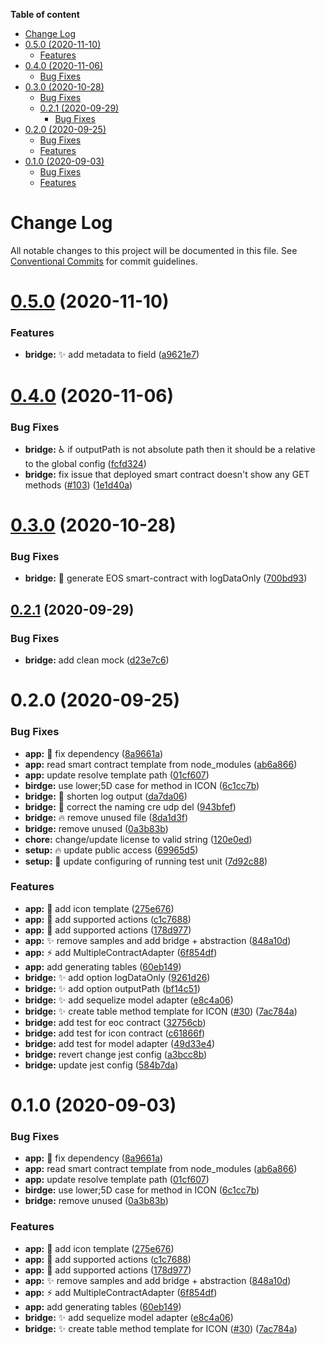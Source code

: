 <!-- START doctoc generated TOC please keep comment here to allow auto update -->
<!-- DON'T EDIT THIS SECTION, INSTEAD RE-RUN doctoc TO UPDATE -->

**Table of content**

- [Change Log](#change-log)
- [0.5.0 (2020-11-10)](#050-2020-11-10)
  - [Features](#features)
- [0.4.0 (2020-11-06)](#040-2020-11-06)
  - [Bug Fixes](#bug-fixes)
- [0.3.0 (2020-10-28)](#030-2020-10-28)
  - [Bug Fixes](#bug-fixes-1)
  - [0.2.1 (2020-09-29)](#021-2020-09-29)
    - [Bug Fixes](#bug-fixes-2)
- [0.2.0 (2020-09-25)](#020-2020-09-25)
  - [Bug Fixes](#bug-fixes-3)
  - [Features](#features-1)
- [0.1.0 (2020-09-03)](#010-2020-09-03)
  - [Bug Fixes](#bug-fixes-4)
  - [Features](#features-2)

<!-- END doctoc generated TOC please keep comment here to allow auto update -->

# Change Log

All notable changes to this project will be documented in this file.
See [Conventional Commits](https://conventionalcommits.org) for commit guidelines.

# [0.5.0](https://github.com/lecle/aloxide/compare/v0.4.0...v0.5.0) (2020-11-10)

### Features

- **bridge:** :sparkles: add metadata to field ([a9621e7](https://github.com/lecle/aloxide/commit/a9621e7bb2760c2f1453a69adefc8c67b4080d30))

# [0.4.0](https://github.com/lecle/aloxide/compare/v0.3.0...v0.4.0) (2020-11-06)

### Bug Fixes

- **bridge:** :wheelchair: if outputPath is not absolute path then it should be a relative to the global config ([fcfd324](https://github.com/lecle/aloxide/commit/fcfd324bf5e9019429bb0ce41c077917453de43f))
- **bridge:** fix issue that deployed smart contract doesn't show any GET methods ([#103](https://github.com/lecle/aloxide/issues/103)) ([1e1d40a](https://github.com/lecle/aloxide/commit/1e1d40a8bc7f739c8c04ac176e42ef34eff283c0))

# [0.3.0](https://github.com/lecle/aloxide/compare/v0.2.1...v0.3.0) (2020-10-28)

### Bug Fixes

- **bridge:** :bug: generate EOS smart-contract with logDataOnly ([700bd93](https://github.com/lecle/aloxide/commit/700bd93a5c06e0835d44a9eccdfe3585fbe93ef9))

## [0.2.1](https://github.com/lecle/aloxide/compare/v0.2.0...v0.2.1) (2020-09-29)

### Bug Fixes

- **bridge:** add clean mock ([d23e7c6](https://github.com/lecle/aloxide/commit/d23e7c64bd8d96e0ce96ae896c3db8bdb3d0fccc))

# 0.2.0 (2020-09-25)

### Bug Fixes

- **app:** :lipstick: fix dependency ([8a9661a](https://github.com/lecle/aloxide/commit/8a9661a99d5d6e3598eea1629e7223b9ba60250d))
- **app:** read smart contract template from node_modules ([ab6a866](https://github.com/lecle/aloxide/commit/ab6a86692976103034b4eaf96c9cd3de703f3828))
- **app:** update resolve template path ([01cf607](https://github.com/lecle/aloxide/commit/01cf6071546478274925a701e19ff6ede600b3a2))
- **birdge:** use lower;5D case for method in ICON ([6c1cc7b](https://github.com/lecle/aloxide/commit/6c1cc7bbf6f42e22f2519fcd3cc55c1d73c9a20f))
- **bridge:** :art: shorten log output ([da7da06](https://github.com/lecle/aloxide/commit/da7da0632c92fb37f5db7582d8ff08f603ebc6e7))
- **bridge:** :bug: correct the naming cre udp del ([943bfef](https://github.com/lecle/aloxide/commit/943bfef36a14fd3782b0d86452d92c18e49afb27))
- **bridge:** :fire: remove unused file ([8da1d3f](https://github.com/lecle/aloxide/commit/8da1d3f79fb344163688f720d5d40f072974bcc3))
- **bridge:** remove unused ([0a3b83b](https://github.com/lecle/aloxide/commit/0a3b83b5a2d93f04662398dacf0f5c8179785e02))
- **chore:** change/update license to valid string ([120e0ed](https://github.com/lecle/aloxide/commit/120e0edad9077ece50aedbe18789392aefb3e6ef))
- **setup:** :fire: update public access ([69965d5](https://github.com/lecle/aloxide/commit/69965d52a71494cd1de28bf1a717886f988767a4))
- **setup:** :wrench: update configuring of running test unit ([7d92c88](https://github.com/lecle/aloxide/commit/7d92c888b70ccf38816fb762d32145e88a5cb6fb))

### Features

- **app:** :pencil: add icon template ([275e676](https://github.com/lecle/aloxide/commit/275e676de44c7997281cfbb49c8413463c8b7227))
- **app:** :robot: add supported actions ([c1c7688](https://github.com/lecle/aloxide/commit/c1c76882f16f5662214daa0000bd05c737378ff0))
- **app:** :robot: add supported actions ([178d977](https://github.com/lecle/aloxide/commit/178d977e586b5fb520f009e406f239f6404732c9))
- **app:** :sparkles: remove samples and add bridge + abstraction ([848a10d](https://github.com/lecle/aloxide/commit/848a10db28f04a7e541246eccf0fe2a6861cdc45))
- **app:** :zap: add MultipleContractAdapter ([6f854df](https://github.com/lecle/aloxide/commit/6f854df45e9018b1353c39e014f31411868d0e81))
- **app:** add generating tables ([60eb149](https://github.com/lecle/aloxide/commit/60eb149368d6bbad939abb93b2713afb3d94568d))
- **bridge:** :sparkles: add option logDataOnly ([9261d26](https://github.com/lecle/aloxide/commit/9261d2637e19ac8ae8e96f77343e747546c79e15))
- **bridge:** :sparkles: add option outputPath ([bf14c51](https://github.com/lecle/aloxide/commit/bf14c516e4785f73c5b4732fe10f64f88715e511))
- **bridge:** :sparkles: add sequelize model adapter ([e8c4a06](https://github.com/lecle/aloxide/commit/e8c4a069e6c095c76be46ff5c9af37710bdf4ffd))
- **bridge:** :sparkles: create table method template for ICON ([#30](https://github.com/lecle/aloxide/issues/30)) ([7ac784a](https://github.com/lecle/aloxide/commit/7ac784ad443d6574b72b18a6e7c43374800a31fe))
- **bridge:** add test for eoc contract ([32756cb](https://github.com/lecle/aloxide/commit/32756cb6e218fdce41894b213e8e942c5cc39ad1))
- **bridge:** add test for icon contract ([c61866f](https://github.com/lecle/aloxide/commit/c61866f31c7fd19729abba3128918068a0c87855))
- **bridge:** add test for model adapter ([49d33e4](https://github.com/lecle/aloxide/commit/49d33e4160f0a3d87d51fc52715877128de32b86))
- **bridge:** revert change jest config ([a3bcc8b](https://github.com/lecle/aloxide/commit/a3bcc8bad6a78e484036deeb21586fc1f2503790))
- **bridge:** update jest config ([584b7da](https://github.com/lecle/aloxide/commit/584b7da36915efb66103076a3955799312544dd2))

# 0.1.0 (2020-09-03)

### Bug Fixes

- **app:** :lipstick: fix dependency ([8a9661a](https://github.com/lecle/aloxide/commit/8a9661a99d5d6e3598eea1629e7223b9ba60250d))
- **app:** read smart contract template from node_modules ([ab6a866](https://github.com/lecle/aloxide/commit/ab6a86692976103034b4eaf96c9cd3de703f3828))
- **app:** update resolve template path ([01cf607](https://github.com/lecle/aloxide/commit/01cf6071546478274925a701e19ff6ede600b3a2))
- **birdge:** use lower;5D case for method in ICON ([6c1cc7b](https://github.com/lecle/aloxide/commit/6c1cc7bbf6f42e22f2519fcd3cc55c1d73c9a20f))
- **bridge:** remove unused ([0a3b83b](https://github.com/lecle/aloxide/commit/0a3b83b5a2d93f04662398dacf0f5c8179785e02))

### Features

- **app:** :pencil: add icon template ([275e676](https://github.com/lecle/aloxide/commit/275e676de44c7997281cfbb49c8413463c8b7227))
- **app:** :robot: add supported actions ([c1c7688](https://github.com/lecle/aloxide/commit/c1c76882f16f5662214daa0000bd05c737378ff0))
- **app:** :robot: add supported actions ([178d977](https://github.com/lecle/aloxide/commit/178d977e586b5fb520f009e406f239f6404732c9))
- **app:** :sparkles: remove samples and add bridge + abstraction ([848a10d](https://github.com/lecle/aloxide/commit/848a10db28f04a7e541246eccf0fe2a6861cdc45))
- **app:** :zap: add MultipleContractAdapter ([6f854df](https://github.com/lecle/aloxide/commit/6f854df45e9018b1353c39e014f31411868d0e81))
- **app:** add generating tables ([60eb149](https://github.com/lecle/aloxide/commit/60eb149368d6bbad939abb93b2713afb3d94568d))
- **bridge:** :sparkles: add sequelize model adapter ([e8c4a06](https://github.com/lecle/aloxide/commit/e8c4a069e6c095c76be46ff5c9af37710bdf4ffd))
- **bridge:** :sparkles: create table method template for ICON ([#30](https://github.com/lecle/aloxide/issues/30)) ([7ac784a](https://github.com/lecle/aloxide/commit/7ac784ad443d6574b72b18a6e7c43374800a31fe))
